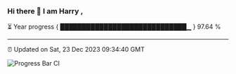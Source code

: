 ### Hi there 👋 I am Harry , 

⏳ Year progress { █████████████████████████████▁ } 97.64 %

---

⏰ Updated on Sat, 23 Dec 2023 09:34:40 GMT

![Progress Bar CI](https://github.com/duykhang68/duykhang68/workflows/Progress%20Bar%20CI/badge.svg)

